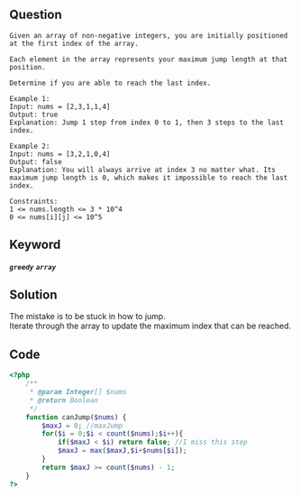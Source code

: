 ## Question
```
Given an array of non-negative integers, you are initially positioned at the first index of the array.

Each element in the array represents your maximum jump length at that position.

Determine if you are able to reach the last index.

Example 1:
Input: nums = [2,3,1,1,4]
Output: true
Explanation: Jump 1 step from index 0 to 1, then 3 steps to the last index.

Example 2:
Input: nums = [3,2,1,0,4]
Output: false
Explanation: You will always arrive at index 3 no matter what. Its maximum jump length is 0, which makes it impossible to reach the last index.

Constraints:
1 <= nums.length <= 3 * 10^4
0 <= nums[i][j] <= 10^5
```

## Keyword
***`greedy`***  ***`array`***

## Solution
The mistake is to be stuck in how to jump.  
Iterate through the array to update the maximum index that can be reached.

## Code
```php
<?php
    /**
     * @param Integer[] $nums
     * @return Boolean
     */
    function canJump($nums) {
        $maxJ = 0; //maxJump
        for($i = 0;$i < count($nums);$i++){
            if($maxJ < $i) return false; //I miss this step
            $maxJ = max($maxJ,$i+$nums[$i]);
        }
        return $maxJ >= count($nums) - 1;
    }
?>
```
